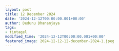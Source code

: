```yaml
---
layout: post
title: 12 December 2024
date: '2024-12-12T00:00:00.001+00:00'
author: Dedunu Dhananjaya
tags:
- tintagel
modified_time: '2024-12-12T00:00:00.001+00:00'
featured_image: 2024-12-12-12-december-2024-1.jpeg
---
```


